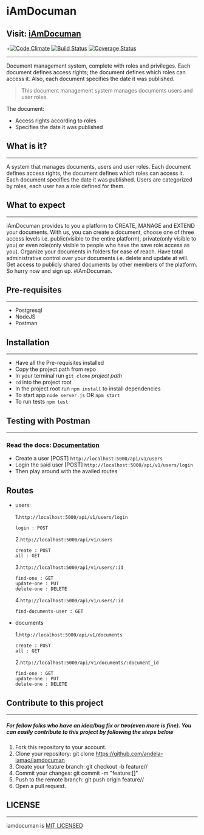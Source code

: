 # iAmDocuman
## Visit: [iAmDocuman](http://iamdocuman-staging.herokuapp.com)

+[![Code Climate](https://codeclimate.com/github/andela-iamao/iamdocuman.svg)](https://codeclimate.com/github/andela-iamao/iamdocuman) [![Build Status](https://travis-ci.org/andela-iamao/iamdocuman.svg?branch=demo-feedback)](https://travis-ci.org/andela-iamao/iamdocuman)
[![Coverage Status](https://coveralls.io/repos/github/andela-iamao/iamdocuman/badge.svg?branch=demo-feedback)](https://coveralls.io/github/andela-iamao/iamdocuman?branch=demo-feedback)

---
Document management system, complete with roles and privileges. Each document defines access rights; the document defines which roles can access it. Also, each document specifies the date it was published.


>This document management system manages documents users and user roles.

The document:
  - Access rights according to roles
  - Specifies the date it was published

## What is it?
---
  A system that manages documents, users and user roles. Each document defines access rights, the document defines which roles can access it. Each document specifies the date it was published. Users are categorized by roles, each user has a role defined for them.

## What to expect
---
  iAmDocuman provides to you a platform to CREATE, MANAGE and EXTEND your documents. With us, you can create a document, choose one of three access levels i.e. public(visible to the entire platform), private(only visible to you) or even role(only visible to people who have the save role access as you). Organize your documents in folders for ease of reach. Have total administrative control over your documents i.e. delete and update at will. Get access to publicly shared documents by other members of the platform. So hurry now and sign up. #iAmDocuman.


## Pre-requisites
---
  * Postgresql
  * NodeJS
  * Postman

## Installation
---
  * Have all the Pre-requisites installed
  * Copy the project path from repo
  * In your terminal run `git clone` _project path_
  * `cd` into the project root
  * In the project root run `npm install` to install dependencies
  * To start app `node server.js` OR `npm start`
  * To run tests `npm test`

## Testing with Postman
  ---
  ### Read the docs: [Documentation](http://iamdocuman-staging.herokuapp.com)

  * Create a user [POST] `http://localhost:5000/api/v1/users`
  * Login the said user [POST] `http://localhost:5000/api/v1/users/login`
  * Then play around with the availed routes

  ## Routes

  * users:

    1.`http://localhost:5000/api/v1/users/login`

        login : POST

    2.`http://localhost:5000/api/v1/users`

        create : POST
        all : GET

    3.`http://localhost:5000/api/v1/users/:id`

        find-one : GET
        update-one : PUT
        delete-one : DELETE

    4.`http://localhost:5000/api/v1/users/:id`

        find-documents-user : GET

  * documents

    1.`http://localhost:5000/api/v1/documents`

        create : POST
        all : GET

    2.`http://localhost:5000/api/v1/documents/:document_id`

        find-one : GET
        update-one : PUT
        delete-one : DELETE

## Contribute to this project
---
##### For fellow folks who have an idea/bug fix or two(even more is fine). You can easily contribute to this project by following the steps below   

1. Fork this repository to your account.
2. Clone your repository: git clone https://github.com/andela-iamao/iamdocuman
3. Create your feature branch: git checkout -b feature/<story-id>/<branch-name>
4. Commit your changes: git commit -m "feature:<awesome-idea>[<story-id>]"
5. Push to the remote branch: git push origin feature/<story-id>/<branch-name>
6. Open a pull request.


## LICENSE
---
iamdocuman is [MIT LICENSED](https://github.com/andela-iamao/documan/blob/production/LICENSE)
